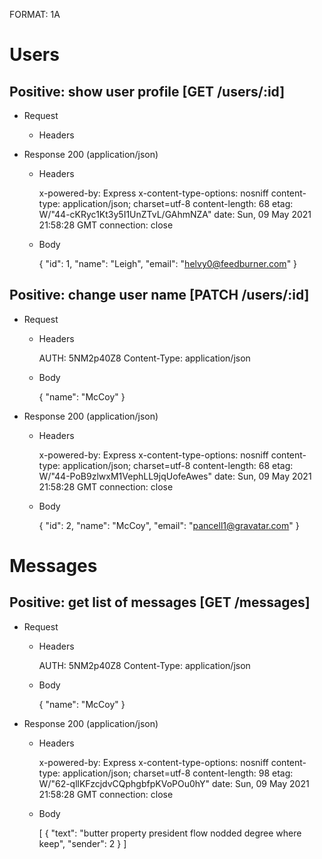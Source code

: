 FORMAT: 1A

# Users 

## Positive: show user profile [GET /users/:id]

+ Request

    + Headers
        

+ Response 200 (application/json)
        
    + Headers
  
        x-powered-by: Express
        x-content-type-options: nosniff
        content-type: application/json; charset&#x3D;utf-8
        content-length: 68
        etag: W/&quot;44-cKRyc1Kt3y5I1UnZTvL/GAhmNZA&quot;
        date: Sun, 09 May 2021 21:58:28 GMT
        connection: close
        
    + Body
         
        {
            "id": 1,
            "name": "Leigh",
            "email": "helvy0@feedburner.com"
        }
        

## Positive: change user name [PATCH /users/:id]

+ Request

    + Headers
        
        AUTH: 5NM2p40Z8
        Content-Type: application/json
 
    + Body
        
        {
            "name": "McCoy"
        }

+ Response 200 (application/json)
        
    + Headers
  
        x-powered-by: Express
        x-content-type-options: nosniff
        content-type: application/json; charset&#x3D;utf-8
        content-length: 68
        etag: W/&quot;44-PoB9zlwxM1VephLL9jqUofeAwes&quot;
        date: Sun, 09 May 2021 21:58:28 GMT
        connection: close
        
    + Body
         
        {
            "id": 2,
            "name": "McCoy",
            "email": "pancell1@gravatar.com"
        }
        
# Messages 

## Positive: get list of messages [GET /messages]

+ Request

    + Headers
        
        AUTH: 5NM2p40Z8
        Content-Type: application/json
 
    + Body
        
        {
            "name": "McCoy"
        }

+ Response 200 (application/json)
        
    + Headers
  
        x-powered-by: Express
        x-content-type-options: nosniff
        content-type: application/json; charset&#x3D;utf-8
        content-length: 98
        etag: W/&quot;62-qllKFzcjdvCQphgbfpKVoPOu0hY&quot;
        date: Sun, 09 May 2021 21:58:28 GMT
        connection: close
        
    + Body
         
        [
            {
                "text": "butter property president flow nodded degree where keep",
                "sender": 2
            }
        ]
        
